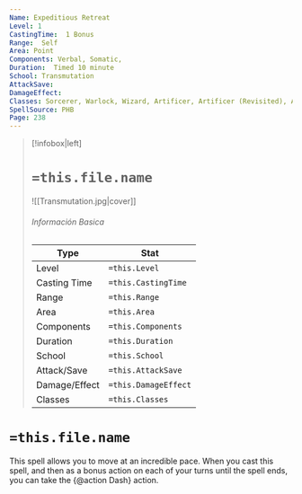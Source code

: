 ```yaml
---
Name: Expeditious Retreat
Level: 1
CastingTime:  1 Bonus 
Range:  Self
Area: Point
Components: Verbal, Somatic, 
Duration:  Timed 10 minute
School: Transmutation
AttackSave: 
DamageEffect: 
Classes: Sorcerer, Warlock, Wizard, Artificer, Artificer (Revisited), Artificer, 
SpellSource: PHB
Page: 238
---
```


>[!infobox|left]
># `=this.file.name`
>![[Transmutation.jpg|cover]]
> ###### Información Basica
> Type |  Stat |
> ---|---|
> Level | `=this.Level` |
> Casting Time | `=this.CastingTime` |
> Range | `=this.Range` |
> Area | `=this.Area` |
> Components | `=this.Components` |
> Duration | `=this.Duration` |
> School | `=this.School` |
> Attack/Save | `=this.AttackSave` |
> Damage/Effect | `=this.DamageEffect` |
> Classes | `=this.Classes` |

# `=this.file.name`
This spell allows you to move at an incredible pace. When you cast this spell, and then as a bonus action on each of your turns until the spell ends, you can take the {@action Dash} action.



 


